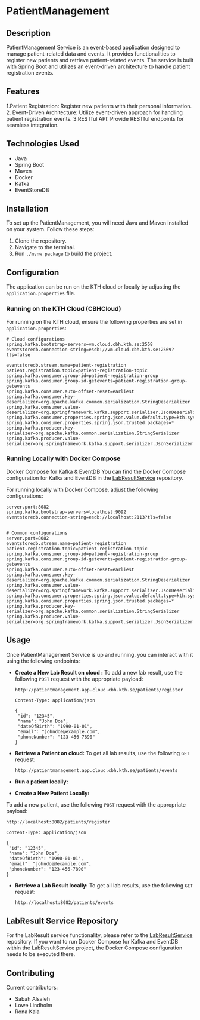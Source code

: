 # PatientManagement

## Description

PatientManagement Service is an event-based application designed to manage patient-related data and events. It provides functionalities to register new patients and retrieve patient-related events. The service is built with Spring Boot and utilizes an event-driven architecture to handle patient registration events.

## Features
1.Patient Registration: Register new patients with their personal information.
2. Event-Driven Architecture: Utilize event-driven approach for handling patient registration events.
3.RESTful API: Provide RESTful endpoints for seamless integration.


## Technologies Used

- Java
- Spring Boot
- Maven
- Docker
- Kafka
- EventStoreDB

## Installation

To set up the PatientManagement, you will need Java and Maven installed on your system. Follow these steps:

1. Clone the repository.
2. Navigate to the terminal.
3. Run `./mvnw package` to build the project.

## Configuration

The application can be run on the KTH cloud or locally by adjusting the `application.properties` file.

### Running on the KTH Cloud (CBHCloud)

For running on the KTH cloud, ensure the following properties are set in `application.properties`:

```properties
# Cloud configurations
spring.kafka.bootstrap-servers=vm.cloud.cbh.kth.se:2558
eventstoredb.connection-string=esdb://vm.cloud.cbh.kth.se:2569?tls=false

eventstoredb.stream.name=patient-registration
patient.registration.topic=patient-registration-topic
spring.kafka.consumer.group-id=patient-registration-group
spring.kafka.consumer.group-id-getevents=patient-registration-group-getevents
spring.kafka.consumer.auto-offset-reset=earliest
spring.kafka.consumer.key-deserializer=org.apache.kafka.common.serialization.StringDeserializer
spring.kafka.consumer.value-deserializer=org.springframework.kafka.support.serializer.JsonDeserializer
spring.kafka.consumer.properties.spring.json.value.default.type=kth.system.healthcare.PatientRegistrationService.model.PatientRegisteredEvent
spring.kafka.consumer.properties.spring.json.trusted.packages=*
spring.kafka.producer.key-serializer=org.apache.kafka.common.serialization.StringSerializer
spring.kafka.producer.value-serializer=org.springframework.kafka.support.serializer.JsonSerializer
```

### Running Locally with Docker Compose
 Docker Compose for Kafka & EventDB
  You can find the Docker Compose configuration for Kafka and EventDB in the [LabResultService](https://github.com/sabahAlsaleh/LabResultService) repository.

For running locally with Docker Compose, adjust the following configurations:

```properties
server.port:8082
spring.kafka.bootstrap-servers=localhost:9092
eventstoredb.connection-string=esdb://localhost:2113?tls=false


# Common configurations
server.port=8082
eventstoredb.stream.name=patient-registration
patient.registration.topic=patient-registration-topic
spring.kafka.consumer.group-id=patient-registration-group
spring.kafka.consumer.group-id-getevents=patient-registration-group-getevents
spring.kafka.consumer.auto-offset-reset=earliest
spring.kafka.consumer.key-deserializer=org.apache.kafka.common.serialization.StringDeserializer
spring.kafka.consumer.value-deserializer=org.springframework.kafka.support.serializer.JsonDeserializer
spring.kafka.consumer.properties.spring.json.value.default.type=kth.system.healthcare.PatientRegistrationService.model.PatientRegisteredEvent
spring.kafka.consumer.properties.spring.json.trusted.packages=*
spring.kafka.producer.key-serializer=org.apache.kafka.common.serialization.StringSerializer
spring.kafka.producer.value-serializer=org.springframework.kafka.support.serializer.JsonSerializer
```

## Usage

Once PatientManagement Service is up and running, you can interact with it using the following endpoints:

- **Create a New Lab Result on cloud :**
  To add a new lab result, use the following `POST` request with the appropriate payload:
  ```
  http://patientmanagement.app.cloud.cbh.kth.se/patients/register
  ```
   ```
  Content-Type: application/json

  {
    "id": "12345",
    "name": "John Doe",
    "dateOfBirth": "1990-01-01",
    "email": "johndoe@example.com",
    "phoneNumber": "123-456-7890"
  }
  ```
- **Retrieve a Patient on cloud:**
  To get all lab results, use the following `GET` request:
  ```
  http://patientmanagement.app.cloud.cbh.kth.se/patients/events
  ```
  
 - **Run a patient locally:**

  - **Create a New Patient Locally:**
 
  To add a new patient, use the following `POST` request with the appropriate payload:
  ```
  http://localhost:8082/patients/register
  ```
   ```
  Content-Type: application/json

  {
    "id": "12345",
    "name": "John Doe",
    "dateOfBirth": "1990-01-01",
    "email": "johndoe@example.com",
    "phoneNumber": "123-456-7890"
  }

  ```
 - **Retrieve a Lab Result locally:**
  To get all lab results, use the following `GET` request:
   ```
   http://localhost:8082/patients/events
   ```



## LabResult Service Repository

For the LabResult service functionality, please refer to the [LabResultService](https://github.com/sabahAlsaleh/LabResultService) repository. If you want to run Docker Compose for Kafka and EventDB within the LabResultService project, the Docker Compose configuration needs to be executed there.


## Contributing

Current contributors:
- Sabah Alsaleh
- Lowe Lindholm
- Rona Kala
```
